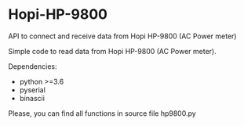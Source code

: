 # Hopi-HP-9800
API to connect and receive data from Hopi HP-9800 (AC Power meter) 

Simple code to read data from Hopi HP-9800 (AC Power meter). 

Dependencies:
- python >=3.6
- pyserial
- binascii

Please, you can find all functions in source file hp9800.py
